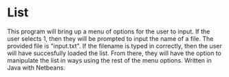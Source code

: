 # List
This program will bring up a menu of options for the user to input. If the user selects 1, then they will be prompted to input the name of a file. The provided file is "input.txt". If the filename is typed in correctly, then the user will have succesfully loaded the list. From there, they will have the option to manipulate the list in ways using the rest of the menu options. Written in Java with Netbeans.
